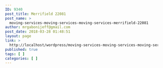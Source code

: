 ```yaml
---
ID: 9340
post_title: Merrifield 22081
post_name: >
  moving-services-moving-services-moving-services-merrifield-22081
author: mrgabonijeff@gmail.com
post_date: 2018-03-28 01:48:51
layout: page
link: >
  http://localhost/wordpress/moving-services-moving-services-moving-services-merrifield-22081/
published: true
tags: [ ]
categories: [ ]
---
```

